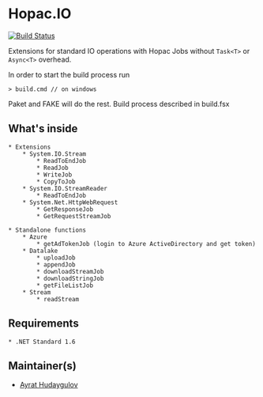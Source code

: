 # Hopac.IO

[![Build Status](https://dev.azure.com/hopacio/Hopac.IO/_apis/build/status/Szer.Hopac.IO)](https://dev.azure.com/hopacio/Hopac.IO/_build/latest?definitionId=1)

Extensions for standard IO operations with Hopac Jobs without `Task<T>` or `Async<T>` overhead.

In order to start the build process run

    > build.cmd // on windows

Paket and FAKE will do the rest. 
Build process described in build.fsx

## What's inside
    * Extensions
        * System.IO.Stream
            * ReadToEndJob
            * ReadJob
            * WriteJob
            * CopyToJob
        * System.IO.StreamReader
            * ReadToEndJob
        * System.Net.HttpWebRequest
            * GetResponseJob
            * GetRequestStreamJob

    * Standalone functions
        * Azure
            * getAdTokenJob (login to Azure ActiveDirectory and get token)
        * Datalake
            * uploadJob
            * appendJob
            * downloadStreamJob
            * downloadStringJob
            * getFileListJob
        * Stream
            * readStream

## Requirements

    * .NET Standard 1.6

## Maintainer(s)

- [Ayrat Hudaygulov][ayratMail]

[ayratMail]: mailto:ayrat@hudaygulov.ru "Ayrat Hudaygulov email"

